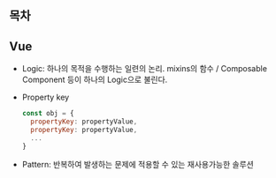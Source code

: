 ## 목차

## Vue

- Logic: 하나의 목적을 수행하는 일련의 논리. mixins의 함수 / Composable Component 등이 하나의 Logic으로 불린다.

- Property key
  ```javascript
  const obj = {
    propertyKey: propertyValue,
    propertyKey: propertyValue,
    ...
  }
  ```

- Pattern: 반복하여 발생하는 문제에 적용할 수 있는 재사용가능한 솔루션